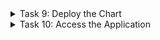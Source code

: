 <details>
<summary>Task 9: Deploy the Chart</summary>
<br>

  Once you have edited all the essential fields, it’s time to move ahead and deploy the application.

Your task is to:

    Install the Helm chart.
    Verify the Pod status.

Since Helm uses the name as the key, you cannot install two applications with the same name in the same namespace. This means that if the installation fails, you need to re-install your chart with a different name.

    Note: Please verify that the Pod is in a running state before moving to the next task.
 
  > helm install your-app-name your-chart-name
  >  helm install demosite sample-app
  <img width="716" alt="image" src="https://user-images.githubusercontent.com/75510135/166953517-53d25d48-a4d6-46f5-ae70-da2629123ef2.png">

  > kubectl get pods => command to get the Pod’s status
  
  > curl http://172.19.0.2:32252
  
  <img width="706" alt="image" src="https://user-images.githubusercontent.com/75510135/166954438-48c57896-75a3-4658-8dc1-a5282cbbeb95.png">

</details>

<details>
<summary>Task 10: Access the Application</summary>
<br>
In the final step of the project, you’ll access your already deployed application over the internet.

Your task is to:

    Check the status of your Service.
    Access your internal Kubernetes application over the internet. To do that, map your Service port to 31111.

Verify the application is running by using the browser. Refresh the browser for this purpose.
  
  

    Use below command to check the status of your Service.
    > kubectl get service 
   <img width="695" alt="image" src="https://user-images.githubusercontent.com/75510135/166955694-29f63e18-4ea5-496c-b9e0-ad54e452a43e.png"> 

    Use the following command to map your Service to your localhost:
    > kubectl port-forward svc/demosite-sample-app --address 0.0.0.0 31111:31111
  <img width="655" alt="image" src="https://user-images.githubusercontent.com/75510135/166955983-da15bf63-493e-439e-b804-04bfd85c618d.png">

</details>
